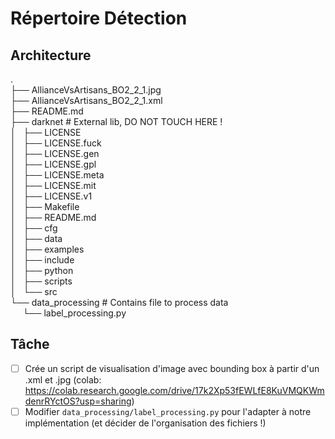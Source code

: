 # Répertoire Détection

## Architecture

. <br>
├── AllianceVsArtisans_BO2_2_1.jpg <br>
├── AllianceVsArtisans_BO2_2_1.xml <br>
├── README.md <br>
├── darknet # External lib, DO NOT TOUCH HERE !<br>
│   ├── LICENSE <br>
│   ├── LICENSE.fuck <br>
│   ├── LICENSE.gen <br>
│   ├── LICENSE.gpl <br>
│   ├── LICENSE.meta <br>
│   ├── LICENSE.mit <br>
│   ├── LICENSE.v1 <br>
│   ├── Makefile <br>
│   ├── README.md <br>
│   ├── cfg <br>
│   ├── data <br>
│   ├── examples <br>
│   ├── include <br>
│   ├── python <br>
│   ├── scripts <br>
│   └── src <br>
└── data_processing # Contains file to process data <br>
&nbsp;&nbsp;&nbsp;&nbsp; └── label_processing.py <br>

## Tâche

- [ ] Crée un script de visualisation d'image avec bounding box à partir d'un .xml et .jpg (colab: https://colab.research.google.com/drive/17k2Xp53fEWLfE8KuVMQKWmdenrRYctOS?usp=sharing)
- [ ] Modifier `data_processing/label_processing.py` pour l'adapter à notre implémentation (et décider de l'organisation des fichiers !)
